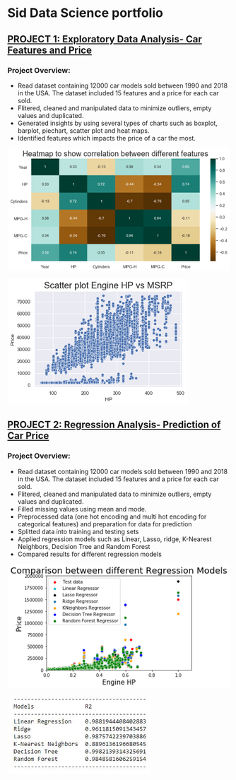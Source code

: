 # Sid Data Science portfolio

## [PROJECT 1: Exploratory Data Analysis- Car Features and Price](https://github.com/sijujusi/Car-Features-and-Price) 

### Project Overview:

* Read dataset containing 12000 car models sold between 1990 and 2018 in the USA. The dataset included 15 features and a price for each car sold.
* Flitered, cleaned and manipulated data to minimize outliers, empty values and duplicated.
* Generated insights by using several types of charts such as boxplot, barplot, piechart, scatter plot and heat maps.
* Identified features which impacts the price of a car the most.

![](/images/heatmap.png)

![](/images/price_vs_HP.png)



## [PROJECT 2: Regression Analysis- Prediction of Car Price](https://github.com/sijujusi/Prediction-of-Car-Price-) 

### Project Overview:

* Read dataset containing 12000 car models sold between 1990 and 2018 in the USA. The dataset included 15 features and a price for each car sold.
* Flitered, cleaned and manipulated data to minimize outliers, empty values and duplicated.
* Filled missing values using mean and mode.
* Preprocessed data (one hot encoding and multi hot encoding for categorical features) and preparation for data for prediction
* Splitted data into training and testing sets
* Applied regression models such as Linear, Lasso, ridge, K-Nearest Neighbors, Decision Tree and Random Forest
* Compared results for different regression models

![](/images/modelcomparison_test.png)

![](/images/Table.JPG)
